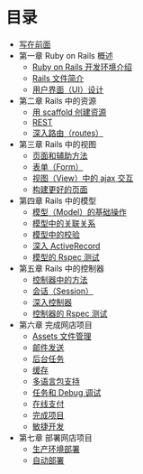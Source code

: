 # 目录

* [写在前面](README.md)
* 第一章 Ruby on Rails 概述
   * [Ruby on Rails 开发环境介绍](Chapter_1/1.1.md)
   * [Rails 文件简介](Chapter_1/1.2.md)
   * [用户界面（UI）设计](Chapter_1/1.3.md)
* 第二章 Rails 中的资源
   * [用 scaffold 创建资源](Chapter_2/2.1.md)
   * [REST](Chapter_2/2.2.md)
   * [深入路由（routes）](Chapter_2/2.3.md)
* 第三章 Rails 中的视图
   * [页面和辅助方法](Chapter_3/3.1.md)
   * [表单（Form）](Chapter_3/3.2.md)
   * [视图（View）中的 ajax 交互](Chapter_3/3.3.md)
   * [构建更好的页面](Chapter_3/3.4.md)
* 第四章 Rails 中的模型
   * [模型（Model）的基础操作](Chapter_4/4.1.md)
   * [模型中的关联关系](Chapter_4/4.2.md)
   * [模型中的校验](Chapter_4/4.3.md)
   * [深入 ActiveRecord](Chapter_4/4.4.md)
   * [模型的 Rspec 测试](Chapter_4/4.5.md)
* 第五章 Rails 中的控制器
   * [控制器中的方法](Chapter_5/5.1.md)
   * [会话（Session）](Chapter_5/5.2.md)
   * [深入控制器](Chapter_5/5.3.md)
   * [控制器的 Rspec 测试](Chapter_5/5.4.md)
* 第六章 完成网店项目
   * [Assets 文件管理](Chapter_6/6.1.md)
   * [邮件发送](Chapter_6/6.2.md)
   * [后台任务](Chapter_6/6.3.md)
   * [缓存](Chapter_6/6.4.md)
   * [多语言包支持](Chapter_6/6.5.md)
   * [任务和 Debug 调试](Chapter_6/6.6.md)
   * [在线支付](Chapter_6/6.7.md)
   * [完成项目](Chapter_6/6.8.md)
   * [敏捷开发](Chapter_6/6.9.md)
* 第七章 部署网店项目
   * [生产环境部署](Chapter_7/7.1.md)
   * [自动部署](Chapter_7/7.2.md)
